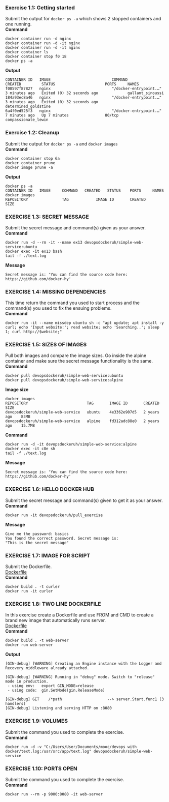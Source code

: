 ### __Exercise 1.1: Getting started__
Submit the output for `docker ps -a` which shows 2 stopped containers and one running.<br>
__Command__
```
docker container run -d nginx
docker container run -d -it nginx
docker container run -d -it nginx
docker container ls
docker container stop f0 18
docker ps -a
```
__Output__
```
CONTAINER ID   IMAGE                           COMMAND                  CREATED         STATUS                      PORTS     NAMES
f00597f87827   nginx                           "/docker-entrypoint.…"   3 minutes ago   Exited (0) 32 seconds ago             gallant_sinoussi
184a93ec8a46   nginx                           "/docker-entrypoint.…"   3 minutes ago   Exited (0) 32 seconds ago             determined_goldstine
6a4f0ed525f3   nginx                           "/docker-entrypoint.…"   7 minutes ago   Up 7 minutes                80/tcp    compassionate_lewin
```

### __Exercise 1.2: Cleanup__
Submit the output for `docker ps -a` and `docker images`<br>
__Command__
```
docker container stop 6a
docker container prune
docker image prune -a
```
__Output__
```
docker ps -a
CONTAINER ID   IMAGE     COMMAND   CREATED   STATUS    PORTS     NAMES
docker images
REPOSITORY               TAG            IMAGE ID       CREATED       SIZE
```

### __EXERCISE 1.3: SECRET MESSAGE__
Submit the secret message and command(s) given as your answer.<br>
__Command__
```
docker run -d --rm -it --name ex13 devopsdockeruh/simple-web-service:ubuntu
docker exec -it ex13 bash
tail -f ./text.log
```
__Message__
```
Secret message is: 'You can find the source code here: https://github.com/docker-hy'
```

### __EXERCISE 1.4: MISSING DEPENDENCIES__
This time return the command you used to start process and the command(s) you used to fix the ensuing problems.<br>
__Command__
```
docker run -it --name missdep ubuntu sh -c "apt update; apt install -y curl; echo 'Input website:'; read website; echo 'Searching..'; sleep 1; curl http://$website;"
```

### __EXERCISE 1.5: SIZES OF IMAGES__
Pull both images and compare the image sizes. Go inside the alpine container and make sure the secret message functionality is the same.
__Command__
```
docker pull devopsdockeruh/simple-web-service:ubuntu
docker pull devopsdockeruh/simple-web-service:alpine
```
__Image size__
```
docker images
REPOSITORY                          TAG       IMAGE ID       CREATED        SIZE
devopsdockeruh/simple-web-service   ubuntu    4e3362e907d5   2 years ago    83MB
devopsdockeruh/simple-web-service   alpine    fd312adc88e0   2 years ago    15.7MB
```
__Command__
```
docker run -d -it devopsdockeruh/simple-web-service:alpine
docker exec -it c8e sh
tail -f ./text.log
```
__Message__
```
Secret message is: 'You can find the source code here: https://github.com/docker-hy'
```

### __EXERCISE 1.6: HELLO DOCKER HUB__
Submit the secret message and command(s) given to get it as your answer.<br>
__Command__
```
docker run -it devopsdockeruh/pull_exercise
```
__Message__
```
Give me the password: basics
You found the correct password. Secret message is:
"This is the secret message"
```

### __EXERCISE 1.7: IMAGE FOR SCRIPT__
Submit the Dockerfile.<br>
[Dockerfile](part1/exercise1_7/Dockerfile)<br>
__Command__
```
docker build . -t curler
docker run -it curler
```

### __EXERCISE 1.8: TWO LINE DOCKERFILE__
In this exercise create a Dockerfile and use FROM and CMD to create a brand new image that automatically runs server.<br>
[Dockerfile](part1/exercise1_8/Dockerfile)<br>
__Command__
```
docker build . -t web-server
docker run web-server
```
__Output__
```
[GIN-debug] [WARNING] Creating an Engine instance with the Logger and Recovery middleware already attached.

[GIN-debug] [WARNING] Running in "debug" mode. Switch to "release" mode in production.
 - using env:   export GIN_MODE=release
 - using code:  gin.SetMode(gin.ReleaseMode)

[GIN-debug] GET    /*path                    --> server.Start.func1 (3 handlers)
[GIN-debug] Listening and serving HTTP on :8080
```

### __EXERCISE 1.9: VOLUMES__
Submit the command you used to complete the exercise.<br>
__Command__
```
docker run -d -v "C:/Users/User/Documents/mooc/devops with docker/text.log:/usr/src/app/text.log" devopsdockeruh/simple-web-service
```

### __EXERCISE 1.10: PORTS OPEN__
Submit the command you used to complete the exercise.<br>
__Command__
```
docker run --rm -p 9000:8080 -it web-server
```
